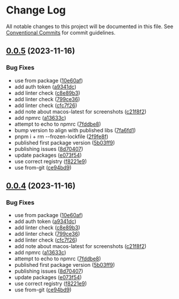 # Change Log

All notable changes to this project will be documented in this file.
See [Conventional Commits](https://conventionalcommits.org) for commit guidelines.

## [0.0.5](https://github.com/Salable/salable-web-components-stenciljs/compare/v0.0.2...v0.0.5) (2023-11-16)


### Bug Fixes

*  use from package ([10e60af](https://github.com/Salable/salable-web-components-stenciljs/commit/10e60af2b395aa3c780bea7d930fadfb40666cfe))
* add auth token ([a9341dc](https://github.com/Salable/salable-web-components-stenciljs/commit/a9341dcb2de69b2051130de94d4d429d729d09f5))
* add linter check ([c8e89b3](https://github.com/Salable/salable-web-components-stenciljs/commit/c8e89b3bc3751af79aaa94484492416b33f1e023))
* add linter check ([799ce36](https://github.com/Salable/salable-web-components-stenciljs/commit/799ce36021b9cf07a9552e8de3df7a70f08a5d28))
* add linter check ([cfc7f26](https://github.com/Salable/salable-web-components-stenciljs/commit/cfc7f262206351a447e8fdefb7972d63a4f93b3b))
* add note about macos-latest for screenshots ([c21f8f2](https://github.com/Salable/salable-web-components-stenciljs/commit/c21f8f20faa5c09fb99aaf54a9b25a6ba973579d))
* add npmrc ([a13633c](https://github.com/Salable/salable-web-components-stenciljs/commit/a13633c233818e43ba51d8adb3d4e2d918450792))
* attempt to echo to npmrc ([7fddbe8](https://github.com/Salable/salable-web-components-stenciljs/commit/7fddbe82dc2356761d0bcb099751eff2ad9a5ebf))
* bump version to align with published libs ([7fa6fd1](https://github.com/Salable/salable-web-components-stenciljs/commit/7fa6fd1c2d300908059b3d848efaab3bb416c613))
* pnpm i + rm --frozen-lockfile ([2f9fe8f](https://github.com/Salable/salable-web-components-stenciljs/commit/2f9fe8fe86f37e9c9966d07dd581dd42fbce2510))
* published first package version ([5b03ff9](https://github.com/Salable/salable-web-components-stenciljs/commit/5b03ff90791a1fef578325e7072f38475d5f3a23))
* publishing issues ([8d70407](https://github.com/Salable/salable-web-components-stenciljs/commit/8d704079e217647b85aef9f6e3e5e2a9a980ac3d))
* update packages ([e073f54](https://github.com/Salable/salable-web-components-stenciljs/commit/e073f546e001116241be4bc4bd9bb3bbf2d71211))
* use correct registry ([f8221e9](https://github.com/Salable/salable-web-components-stenciljs/commit/f8221e923d65c5e66d7c42f285d97b1847858b07))
* use from-git ([ce94bd9](https://github.com/Salable/salable-web-components-stenciljs/commit/ce94bd90764f97559ef7ebd80245b92674bb948a))





## [0.0.4](https://github.com/Salable/salable-web-components-stenciljs/compare/v0.0.2...v0.0.4) (2023-11-16)


### Bug Fixes

*  use from package ([10e60af](https://github.com/Salable/salable-web-components-stenciljs/commit/10e60af2b395aa3c780bea7d930fadfb40666cfe))
* add auth token ([a9341dc](https://github.com/Salable/salable-web-components-stenciljs/commit/a9341dcb2de69b2051130de94d4d429d729d09f5))
* add linter check ([c8e89b3](https://github.com/Salable/salable-web-components-stenciljs/commit/c8e89b3bc3751af79aaa94484492416b33f1e023))
* add linter check ([799ce36](https://github.com/Salable/salable-web-components-stenciljs/commit/799ce36021b9cf07a9552e8de3df7a70f08a5d28))
* add linter check ([cfc7f26](https://github.com/Salable/salable-web-components-stenciljs/commit/cfc7f262206351a447e8fdefb7972d63a4f93b3b))
* add note about macos-latest for screenshots ([c21f8f2](https://github.com/Salable/salable-web-components-stenciljs/commit/c21f8f20faa5c09fb99aaf54a9b25a6ba973579d))
* add npmrc ([a13633c](https://github.com/Salable/salable-web-components-stenciljs/commit/a13633c233818e43ba51d8adb3d4e2d918450792))
* attempt to echo to npmrc ([7fddbe8](https://github.com/Salable/salable-web-components-stenciljs/commit/7fddbe82dc2356761d0bcb099751eff2ad9a5ebf))
* published first package version ([5b03ff9](https://github.com/Salable/salable-web-components-stenciljs/commit/5b03ff90791a1fef578325e7072f38475d5f3a23))
* publishing issues ([8d70407](https://github.com/Salable/salable-web-components-stenciljs/commit/8d704079e217647b85aef9f6e3e5e2a9a980ac3d))
* update packages ([e073f54](https://github.com/Salable/salable-web-components-stenciljs/commit/e073f546e001116241be4bc4bd9bb3bbf2d71211))
* use correct registry ([f8221e9](https://github.com/Salable/salable-web-components-stenciljs/commit/f8221e923d65c5e66d7c42f285d97b1847858b07))
* use from-git ([ce94bd9](https://github.com/Salable/salable-web-components-stenciljs/commit/ce94bd90764f97559ef7ebd80245b92674bb948a))
